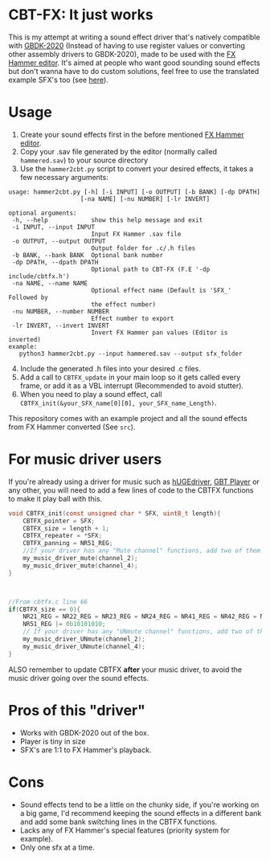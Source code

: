 

# CBT-FX: It just works
This is my attempt at writing a sound effect driver that's natively compatible with [GBDK-2020](https://github.com/gbdk-2020/gbdk-2020/) (Instead of having to use register values or converting other assembly drivers to GBDK-2020), made to be used with the [FX Hammer editor](https://www.pouet.net/prod.php?which=17337). It's aimed at people who want good sounding sound effects but don't wanna have to do custom solutions, feel free to use the translated example SFX's too (see [here](https://github.com/datguywitha3ds/CBT-FX/blob/main/include/sfx)).

# Usage
1. Create your sound effects first in the before mentioned [FX Hammer editor](https://www.pouet.net/prod.php?which=17337).
 2. Copy your .sav file generated by the editor (normally called `hammered.sav`) to your source directory
 3. Use the `hammer2cbt.py` script to convert your desired effects, it takes a few necessary arguments:
 ```
 usage: hammer2cbt.py [-h] [-i INPUT] [-o OUTPUT] [-b BANK] [-dp DPATH]
                     [-na NAME] [-nu NUMBER] [-lr INVERT]

optional arguments:
  -h, --help            show this help message and exit
  -i INPUT, --input INPUT
                        Input FX Hammer .sav file
  -o OUTPUT, --output OUTPUT
                        Output folder for .c/.h files
  -b BANK, --bank BANK  Optional bank number
  -dp DPATH, --dpath DPATH
                        Optional path to CBT-FX (F.E '-dp include/cbtfx.h')
  -na NAME, --name NAME
                        Optional effect name (Default is 'SFX_' Followed by
                        the effect number)
  -nu NUMBER, --number NUMBER
                        Effect number to export
  -lr INVERT, --invert INVERT
                        Invert FX Hammer pan values (Editor is inverted)
example:
    python3 hammer2cbt.py --input hammered.sav --output sfx_folder
```
4. Include the generated .h files into your desired .c files.
5. Add a call to `CBTFX_update` in your main loop so it gets called every frame, or add it as a VBL interrupt (Recommended to avoid stutter).
6. When you need to play a sound effect, call `CBTFX_init(&your_SFX_name[0][0], your_SFX_name_Length)`.

This repository comes with an example project and all the sound effects from FX Hammer converted (See `src`).

# For music driver users
If you're already using a driver for music such as [hUGEdriver](https://github.com/SuperDisk/hUGEDriver), [GBT Player](https://github.com/AntonioND/gbt-player/tree/master/legacy_gbdk) or any other, you will need to add a few lines of code to the CBTFX functions to make it play ball with this.
```c
void CBTFX_init(const unsigned char * SFX, uint8_t length){
    CBTFX_pointer = SFX;
    CBTFX_size = length + 1;
    CBTFX_repeater = *SFX;
    CBTFX_panning = NR51_REG;
    //If your driver has any "Mute channel" functions, add two of them here for channel 2 and 4, something like:
    my_music_driver_mute(channel_2);
    my_music_driver_mute(channel_4);
}



//From cbtfx.c line 66
if(CBTFX_size == 0){
    NR21_REG = NR22_REG = NR23_REG = NR24_REG = NR41_REG = NR42_REG = NR43_REG = NR44_REG = 0;
    NR51_REG |= 0b10101010;
    // If your driver has any "UNmute channel" functions, add two of them for channel 2 and 4.
    my_music_driver_UNmute(channel_2);
    my_music_driver_UNmute(channel_4);
}
```

ALSO remember to update CBTFX **after** your music driver, to avoid the music driver going over the sound effects.

# Pros of this "driver"
- Works with GBDK-2020 out of the box.
- Player is tiny in size
- SFX's are 1:1 to FX Hammer's playback.
# Cons
- Sound effects tend to be a little on the chunky side, if you're working on a big game, I'd recommend keeping the sound effects in a different bank and add some bank switching lines in the CBTFX functions.
- Lacks any of FX Hammer's special features (priority system for example).
- Only one sfx at a time.
